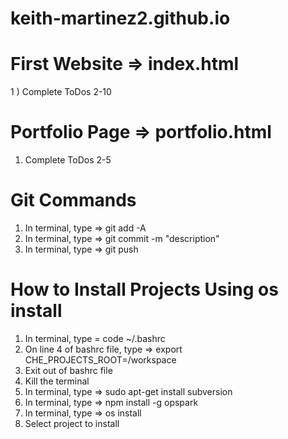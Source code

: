 # keith-martinez2.github.io

# First Website => index.html
1 ) Complete ToDos 2-10

# Portfolio Page => portfolio.html
1) Complete ToDos 2-5

# Git Commands
1) In terminal, type => git add -A
2) In terminal, type => git commit -m "description"
3) In terminal, type => git push








# How to Install Projects Using os install
1) In terminal, type = code ~/.bashrc
2) On line 4 of bashrc file, type => export CHE_PROJECTS_ROOT=/workspace
3) Exit out of bashrc file
4) Kill the terminal
5) In terminal, type => sudo apt-get install subversion
6) In terminal, type => npm install -g opspark
7) In terminal, type => os install
8) Select project to install